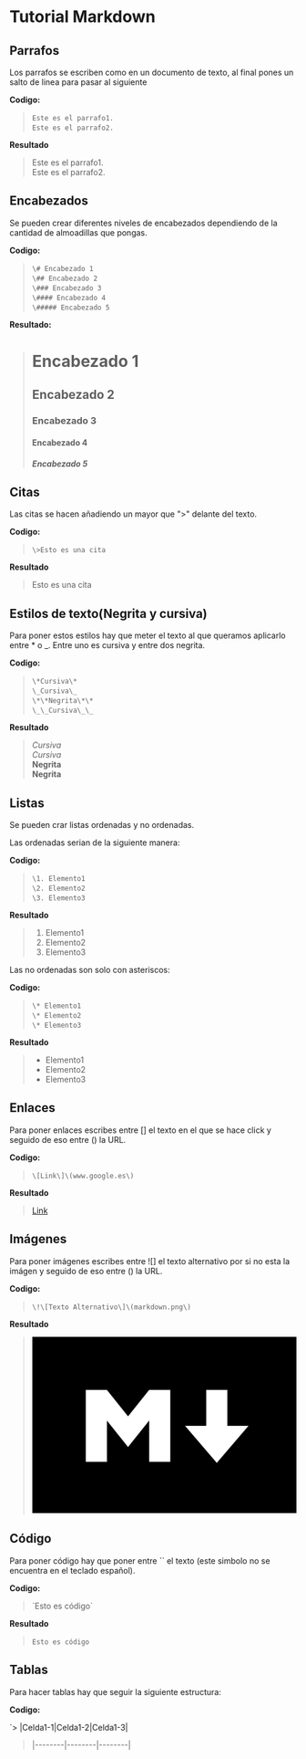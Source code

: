 # Tutorial Markdown
## Parrafos

Los parrafos se escriben como en un documento de texto, al final pones un salto de linea para pasar al siguiente

**Codigo:**

  > `Este es el parrafo1.`  
  > `Este es el parrafo2.`

**Resultado**
  
  >Este es el parrafo1.  
  >Este es el parrafo2.

## Encabezados

Se pueden crear diferentes niveles de encabezados dependiendo 
de la cantidad de almoadillas que pongas.

**Codigo:**

  > `\# Encabezado 1`  
  > `\## Encabezado 2`  
  > `\### Encabezado 3`  
  > `\#### Encabezado 4`  
  > `\##### Encabezado 5`  
   
**Resultado:**

  > # Encabezado 1
  > ## Encabezado 2
  > ### Encabezado 3
  > #### Encabezado 4
  > ##### Encabezado 5

## Citas

Las citas se hacen añadiendo un mayor que ">" delante del texto.

**Codigo:**

  > `\>Esto es una cita`

**Resultado**

  > Esto es una cita

## Estilos de texto(Negrita y cursiva)

Para poner estos estilos hay que meter el texto al que queramos aplicarlo entre \* o \_.
Entre uno es cursiva y entre dos negrita.

**Codigo:**

  > `\*Cursiva\*`  
  > `\_Cursiva\_`  
  > `\*\*Negrita\*\*`  
  > `\_\_Cursiva\_\_`  

**Resultado**

  > *Cursiva*  
  > _Cursiva_  
  > **Negrita**  
  > __Negrita__

## Listas

Se pueden crar listas ordenadas y no ordenadas. 

Las ordenadas serian de la siguiente manera:

**Codigo:**

  > `\1. Elemento1`  
  > `\2. Elemento2`  
  > `\3. Elemento3`

**Resultado**
  
  >1. Elemento1
  >2. Elemento2
  >3. Elemento3
 
Las no ordenadas son solo con asteriscos:

**Codigo:**

  > `\* Elemento1 `  
  > `\* Elemento2 `  
  > `\* Elemento3 `

**Resultado**

  >* Elemento1  
  >* Elemento2  
  >* Elemento3  

## Enlaces

 Para poner enlaces escribes entre \[\] el texto en el que se hace click y seguido de eso
 entre \(\) la URL.
 
**Codigo:**

  > `\[Link\]\(www.google.es\)`

**Resultado**

  > [Link](www.google.es)

## Imágenes

  Para poner imágenes escribes entre \!\[\] el texto alternativo por si no esta la imágen y seguido de eso
  entre \(\) la URL.
 
**Codigo:**

  > `\!\[Texto Alternativo\]\(markdown.png\)`

**Resultado**

  > ![Texto Alternativo](markdown.png)

## Código

Para poner código hay que poner entre \`\` el texto \(este simbolo no se encuentra en el teclado español\).

**Codigo:**

  > \`Esto es código\`

**Resultado**

  > `Esto es código`

## Tablas

Para hacer tablas hay que seguir la siguiente estructura:

**Codigo:**

`> \|Celda1-1\|Celda1-2\|Celda1-3\|
>  \|--------\|--------\|--------\|
